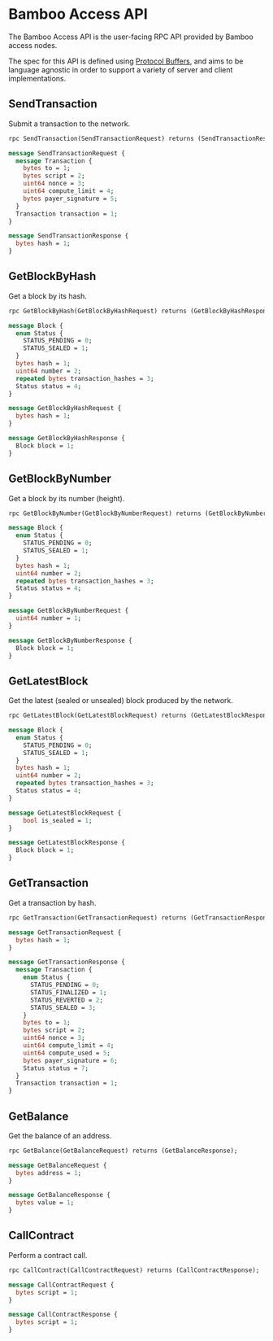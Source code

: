 # Bamboo Access API

The Bamboo Access API is the user-facing RPC API provided by Bamboo access nodes.

The spec for this API is defined using [Protocol Buffers](https://developers.google.com/protocol-buffers), and aims to be language agnostic 
in order to support a variety of server and client implementations.

## SendTransaction

Submit a transaction to the network.

```protobuf
rpc SendTransaction(SendTransactionRequest) returns (SendTransactionResponse);

message SendTransactionRequest {
  message Transaction {
    bytes to = 1;
    bytes script = 2;
    uint64 nonce = 3;
    uint64 compute_limit = 4;
    bytes payer_signature = 5;
  }
  Transaction transaction = 1;
}

message SendTransactionResponse {
  bytes hash = 1;
}
```

## GetBlockByHash

Get a block by its hash.

```protobuf
rpc GetBlockByHash(GetBlockByHashRequest) returns (GetBlockByHashResponse);

message Block {
  enum Status {
    STATUS_PENDING = 0;
    STATUS_SEALED = 1;
  }
  bytes hash = 1;
  uint64 number = 2;
  repeated bytes transaction_hashes = 3;
  Status status = 4;
}

message GetBlockByHashRequest {
  bytes hash = 1;
}

message GetBlockByHashResponse {
  Block block = 1;
}
```

## GetBlockByNumber

Get a block by its number (height).

```protobuf
rpc GetBlockByNumber(GetBlockByNumberRequest) returns (GetBlockByNumberResponse);

message Block {
  enum Status {
    STATUS_PENDING = 0;
    STATUS_SEALED = 1;
  }
  bytes hash = 1;
  uint64 number = 2;
  repeated bytes transaction_hashes = 3;
  Status status = 4;
}

message GetBlockByNumberRequest {
  uint64 number = 1;
}

message GetBlockByNumberResponse {
  Block block = 1;
}
```

## GetLatestBlock

Get the latest (sealed or unsealed) block produced by the network.

```protobuf
rpc GetLatestBlock(GetLatestBlockRequest) returns (GetLatestBlockResponse);

message Block {
  enum Status {
    STATUS_PENDING = 0;
    STATUS_SEALED = 1;
  }
  bytes hash = 1;
  uint64 number = 2;
  repeated bytes transaction_hashes = 3;
  Status status = 4;
}

message GetLatestBlockRequest {
    bool is_sealed = 1;
}

message GetLatestBlockResponse {
  Block block = 1;
}
```

## GetTransaction

Get a transaction by hash.

```protobuf
rpc GetTransaction(GetTransactionRequest) returns (GetTransactionResponse);

message GetTransactionRequest {
  bytes hash = 1;
}

message GetTransactionResponse {
  message Transaction {
    enum Status {
      STATUS_PENDING = 0;
      STATUS_FINALIZED = 1;
      STATUS_REVERTED = 2;
      STATUS_SEALED = 3;
    }
    bytes to = 1;
    bytes script = 2;
    uint64 nonce = 3;
    uint64 compute_limit = 4;
    uint64 compute_used = 5;
    bytes payer_signature = 6;
    Status status = 7;
  }
  Transaction transaction = 1;
}
```

## GetBalance

Get the balance of an address.

```protobuf
rpc GetBalance(GetBalanceRequest) returns (GetBalanceResponse);

message GetBalanceRequest {
  bytes address = 1;
}

message GetBalanceResponse {
  bytes value = 1;
}
```

## CallContract

Perform a contract call.

```protobuf
rpc CallContract(CallContractRequest) returns (CallContractResponse);

message CallContractRequest {
  bytes script = 1;
}

message CallContractResponse {
  bytes script = 1;
}
```
